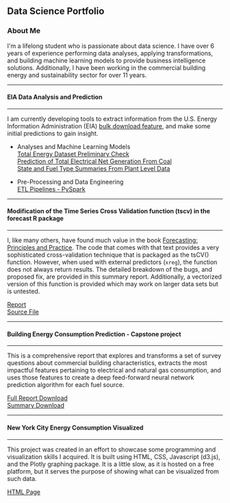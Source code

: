 ## Data Science Portfolio

### About Me
I'm a lifelong student who is passionate about data science. I have over 6 years of experience performing data analyses, applying transformations, and building machine learning models to provide business intelligence solutions. Additionally, I have been working in the commercial building energy and sustainability sector for over 11 years.

---  
#### EIA Data Analysis and Prediction
---  
I am currently developing tools to extract information from the U.S. Energy Information Administration (EIA) [bulk download feature](https://www.eia.gov/opendata/bulkfiles.php), and make some initial predictions to gain insight.  

* Analyses and Machine Learning Models  
  [Total Energy Dataset Preliminary Check](https://nbviewer.jupyter.org/github/john-grando/eia-data-analysis/blob/master/app/Notebooks/total_energy_check.ipynb)  
  [Prediction of Total Electrical Net Generation From Coal](https://john-grando.github.io/EIADataPages/total_energy_prediction.html)  
  [State and Fuel Type Summaries From Plant Level Data](https://nbviewer.jupyter.org/github/john-grando/eia-data-analysis/blob/master/app/Notebooks/electricity_net_generation_summary.ipynb)

* Pre-Processing and Data Engineering  
  [ETL Pipelines - PySpark](https://github.com/john-grando/eia-data-analysis/tree/master/app/PreProcess)  


---
#### Modification of the Time Series Cross Validation function (tscv) in the forecast R package
---
I, like many others, have found much value in the book [Forecasting: Principles and Practice](https://otexts.com/fpp2/).  The code that comes with that text provides a very sophisticated cross-validation technique that is packaged as the tsCV() function.  However, when used with external predictors (`xreg`), the function does not always return results.  The detailed breakdown of the bugs, and proposed fix, are provided in this summary report.  Additionally, a vectorized version of this function is provided which may work on larger data sets but is untested.

[Report](https://john-grando.github.io/EIADataPages/tsCV_analysis.html)  
[Source File](https://github.com/john-grando/eia-data-analysis/tree/master/app/RFiles/Source)

---  
#### Building Energy Consumption Prediction - Capstone project
---  
This is a comprehensive report that explores and transforms a set of survey questions about commercial building characteristics, extracts the most impactful features pertaining to electrical and natural gas consumption, and uses those features to create a deep feed-forward neural network prediction algorithm for each fuel source.  

[Full Report Download](https://github.com/john-grando/john-grando.github.io/raw/master/Documents/CapstoneFullReport.pdf)  
[Summary Download](https://github.com/john-grando/john-grando.github.io/raw/master/Documents/CapstoneSummary.pdf)  

---  
#### New York City Energy Consumption Visualized  

---  
This project was created in an effort to showcase some programming and visualization skills I acquired.  It is built using HTML, CSS, Javascript (d3.js), and the Plotly graphing package.  It is a little slow, as it is hosted on a free platform, but it serves the purpose of showing what can be visualized from such data.

[HTML Page](https://john-grando.github.io/EnergyPages/ll84.html)
